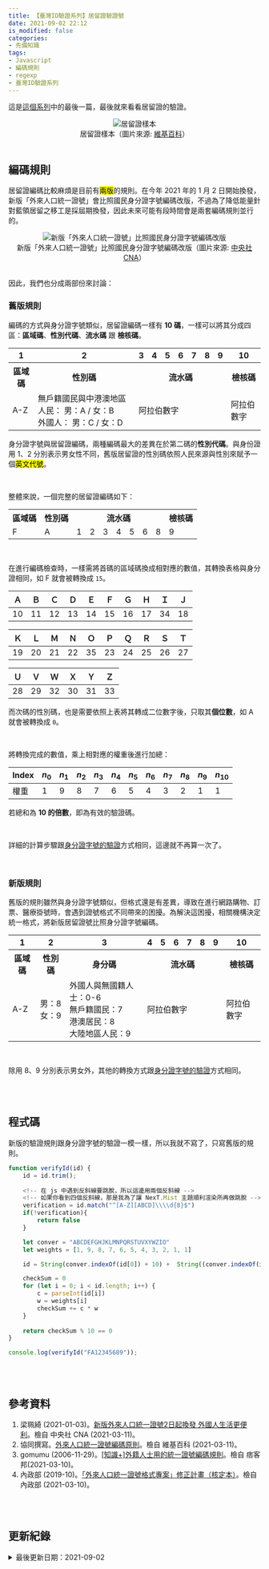 ```yaml
---
title: 【臺灣ID驗證系列】居留證驗證號
date: 2021-09-02 22:12
is_modified: false
categories:
- 先備知識
tags:
- Javascript
- 編碼規則
- regexp
- 臺灣ID驗證系列
--- 
```


這是[這個系列](/tag/#/臺灣ID驗證系列)中的最後一篇，最後就來看看居留證的驗證。

<!--more-->

<center> <img src="https://i.imgur.com/rqlFFMq.png" alt="居留證樣本"></center>
<center class="imgtext">居留證樣本（圖片來源: <a href="https://zh.wikipedia.org/wiki/%E4%B8%AD%E8%8F%AF%E6%B0%91%E5%9C%8B%E5%B1%85%E7%95%99%E8%AD%89#%E5%A4%96%E4%BE%86%E4%BA%BA%E5%8F%A3%E7%B5%B1%E4%B8%80%E8%AD%89%E8%99%9F%E7%B7%A8%E7%A2%BC%E5%8E%9F%E5%89%87" class="imgtext">維基百科</a>）</center>

<br>

## 編碼規則

居留證編碼比較麻煩是目前有<mark>兩版</mark>的規則。在今年 2021 年的 1 月 2 日開始換發，新版「外來人口統一證號」會比照國民身分證字號編碼改版，不過為了降低能量針對藍領居留之移工是採屆期換發，因此未來可能有段時間會是兩套編碼規則並行的。

<center> <img src="https://i.imgur.com/1Moj5yd.jpg?1" alt="新版「外來人口統一證號」比照國民身分證字號編碼改版"></center>
<center class="imgtext">新版「外來人口統一證號」比照國民身分證字號編碼改版（圖片來源: <a href="https://www.cna.com.tw/news/ahel/202101020034.aspx" class="imgtext">中央社 CNA</a>）</center>

<br>

因此，我們也分成兩部份來討論：

### 舊版規則

編碼的方式與身分證字號類似，居留證編碼一樣有 **10 碼**，一樣可以將其分成四區：**區域碼**、**性別代碼**、**流水碼** 跟 **檢核碼**。

<table>
    <tbody>
    <tr>
      <th>1</th>
      <th>2</th>  
      <th>3</th>
      <th>4</th>
      <th>5</th>
      <th>6</th>
      <th>7</th>
      <th>8</th>
      <th>9</th>
      <th>10</th>
    </tr>
    <tr>
      <th>區域碼</th>
      <th>性別碼</th>  
      <th colspan="7">流水碼</th>
      <th>檢核碼</th>
    </tr>
    <tr>
        <td>A-Z</td>
        <td>無戶籍國民與中港澳地區人民： 男：A / 女：B<br>
            外國人： 男：C / 女：D </td>    
        <td colspan="7">阿拉伯數字 </td>
        <td>阿拉伯數字</td>
    </tr>
    </tbody>
</table>


身分證字號與居留證編碼，兩種編碼最大的差異在於第二碼的**性別代碼**。與身份證用 1、2 分別表示男女性不同，舊版居留證的性別碼依照人民來源與性別來賦予一個<mark>英文代號</mark>。

<br>

整體來說，一個完整的居留證編碼如下：

<table>
    <tbody>
    <tr>
      <th>區域碼</th>
      <th>性別碼</th>  
      <th colspan="7">流水碼</th>
      <th>檢核碼</th>
    </tr>
    <tr>
      <td>F </td>
      <td>A </td>
      <td>1 </td>
      <td>2 </td>
      <td>3 </td>
      <td>4 </td>
      <td>5 </td>
      <td>6 </td>
      <td>8 </td>
      <td>9 </td>
    </tr>
    </tbody>
</table>

<br>



在進行編碼檢查時，一樣需將首碼的區域碼換成相對應的數值，其轉換表格與身分證相同，如 F 就會被轉換成 `15`。


|Ａ|Ｂ|Ｃ|Ｄ|Ｅ|Ｆ|Ｇ|Ｈ|Ｉ|Ｊ|
|---|---|---|---|---|---|---|---|---|---|
|10|11|12|13|14|15|16|17|34|18|

|Ｋ|Ｌ|Ｍ|Ｎ|Ｏ|Ｐ|Ｑ|Ｒ|Ｓ|Ｔ|
|---|---|---|---|---|---|---|---|---|---|
|19|20|21|22|35|23|24|25|26|27|

|Ｕ|Ｖ|Ｗ|Ｘ|Ｙ|Ｚ|
|---|---|---|---|---|---|
|28|29|32|30|31|33|


而次碼的性別碼，也是需要依照上表將其轉成二位數字後，只取其**個位數**，如 A 就會被轉換成 `0`。

<br>

將轉換完成的數值，乘上相對應的權重後進行加總：  

|Index|$n_0$|$n_1$|$n_2$|$n_3$|$n_4$|$n_5$|$n_6$|$n_7$|$n_8$|$n_9$|$n_{10}$|
|---|---|---|---|---|---|---|---|---|---|---|---|
|權重|1|9|8|7|6|5|4|3|2|1|1|

若總和為 **10 的倍數**，即為有效的驗證碼。

<br>

詳細的計算步驟跟[身分證字號的驗證](/CheckUID)方式相同，這邊就不再算一次了。


<br>


### 新版規則

舊版的規則雖然與身分證字號類似，但格式還是有差異，導致在進行網路購物、訂票、醫療掛號時，會遇到證號格式不同帶來的困擾。為解決這困擾，相關機構決定統一格式，將新版居留證號比照身分證字號編碼。


<table>
    <tbody>
    <tr>
      <th>1</th>
      <th>2</th>  
      <th>3</th>
      <th>4</th>
      <th>5</th>
      <th>6</th>
      <th>7</th>
      <th>8</th>
      <th>9</th>
      <th>10</th>
    </tr>
    <tr>
      <th>區域碼</th>
      <th>性別碼</th>    
      <th>身分碼</th>     
      <th colspan="6">流水碼 </th>
      <th>檢核碼</th>
    </tr>
    <tr>
        <td>A-Z</td>
        <td>男：8<br>
            女：9</td>    
        <td>外國人與無國籍人士：0-6<br>
            無戶籍國民：7<br>
            港澳居民：8<br>
            大陸地區人民：9
            </td>  
        <td colspan="6">阿拉伯數字 </td>
        <td>阿拉伯數字</td>
    </tr>
    </tbody>
</table>

<br>
 
除用 8、9 分別表示男女外，其他的轉換方式跟[身分證字號的驗證](/CheckUID)方式相同。

<br><br> 
 
## 程式碼

新版的驗證規則跟身分證字號的驗證一模一樣，所以我就不寫了，只寫舊版的規則。

```javascript
function verifyId(id) {
    id = id.trim();
    
    <!-- 在 js 中遇到反斜線要跳脫，所以這邊用兩個反斜線 -->
    <!-- 如果你看到四個反斜線，那是我為了讓 NexT.Mist 主題順利渲染所再做跳脫 -->
    verification = id.match("^[A-Z][ABCD]\\\\d{8}$")
	if(!verification){
		return false
	}

    let conver = "ABCDEFGHJKLMNPQRSTUVXYWZIO"
    let weights = [1, 9, 8, 7, 6, 5, 4, 3, 2, 1, 1]

    id = String(conver.indexOf(id[0]) + 10) +  String((conver.indexOf(id[1]) + 10)%10) + id.slice(2);

    checkSum = 0
    for (let i = 0; i < id.length; i++) {
        c = parseInt(id[i])
        w = weights[i]
        checkSum += c * w
    }
	
    return checkSum % 10 == 0
}

console.log(verifyId("FA12345689"));
```

 
<br><br> 

## 參考資料 

1. 梁珮綺 (2021-01-03)。[新版外來人口統一證號2日起換發 外國人生活更便利](https://www.cna.com.tw/news/ahel/202101020034.aspx)。檢自 中央社 CNA (2021-03-11)。
2. 協同撰寫。[外來人口統一證號編碼原則](https://zh.wikipedia.org/wiki/%E4%B8%AD%E8%8F%AF%E6%B0%91%E5%9C%8B%E5%B1%85%E7%95%99%E8%AD%89#%E5%A4%96%E4%BE%86%E4%BA%BA%E5%8F%A3%E7%B5%B1%E4%B8%80%E8%AD%89%E8%99%9F%E7%B7%A8%E7%A2%BC%E5%8E%9F%E5%89%87)。檢自 維基百科 (2021-03-11)。
3. gomumu (2006-11-29)。[[知識+]外籍人士用的統一證號編碼規則](https://gomumu.pixnet.net/blog/post/3128951-%5B%E7%9F%A5%E8%AD%98%2B%5D%E5%A4%96%E7%B1%8D%E4%BA%BA%E5%A3%AB%E7%94%A8%E7%9A%84%E7%B5%B1%E4%B8%80%E8%AD%89%E8%99%9F%E7%B7%A8%E7%A2%BC%E8%A6%8F%E5%89%87)。檢自 痞客邦(2021-03-10)。 
4. 內政部 (2019-10)。[「外來人口統一證號格式專案」修正計畫（核定本）](http://www.academic.fcu.edu.tw/wSite/public/Attachment/f1582594331972.pdf)。檢自 內政部 (2021-03-10)。

<br><br> 

## 更新紀錄
<details>
  <summary>最後更新日期：2021-09-02</summary>
  <ul class="timestamp">
    　<li>2021-09-02 發布</li>
    　<li>2021-03-11 完稿</li>
    　<li>2021-03-10 起稿</li>
  </ul>
</details>